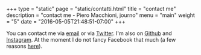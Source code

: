 +++
type = "static"
page = "static/contatti.html"
title = "contact me"
description = "contact me - Piero Macchioni, journo"
menu = "main"
weight = "5"
date = "2016-05-05T21:48:51-07:00"
+++

<div class="h-card">
You can contact me via <a rel="me" class="u-email" target="_blank" href="http://www.shortwhale.com/leibniz">email</a> or via <a rel="me" target="_blank" class="u-url" href="https://twitter.com/pieromacchioni_">Twitter</a>. I'm also on <a rel="me" class="u-url" href="https://github.com/macchioni" target="_blank" >Github</a> and <a href="https://instagram.com/pieromacchioni" rel="me" target="_blank" >Instagram</a>. At the moment I do not fancy Facebook that much (a few reasons <a href="https://macchioni.cc/open-web/">here</a>).
</div>

